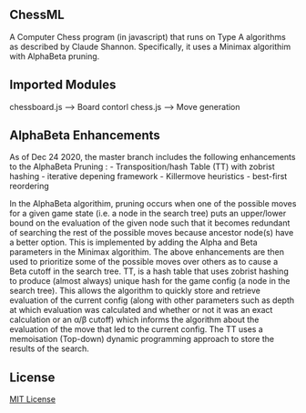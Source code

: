## ChessML

A Computer Chess program (in javascript) that runs on Type A algorithms as described by Claude Shannon. Specifically, it uses a Minimax algorithim with AlphaBeta pruning.

## Imported Modules

chessboard.js --> Board contorl
chess.js --> Move generation

## AlphaBeta Enhancements

As of Dec 24 2020, the master branch includes the following enhancements to the AlphaBeta Pruning : - Transposition/hash Table (TT) with zobrist hashing - iterative depening framework - Killermove heuristics - best-first reordering

In the AlphaBeta algorithim, pruning occurs when one of the possible moves for a given game state (i.e. a node in the search tree) puts an upper/lower bound on the evaluation of the given node such that it becomes redundant of searching the rest of the possible moves because ancestor node(s) have a better option. This is implemented by adding the Alpha and Beta parameters in the Minimax algorithim. The above enhancements are then used to prioritize some of the possible moves over others as to cause a Beta cutoff in the search tree. TT, is a hash table that uses zobrist hashing to produce (almost always) unique hash for the game config (a node in the search tree). This allows the algorithm to quickly store and retrieve evaluation of the current config (along with other parameters such as depth at which evaluation was calculated and whether or not it was an exact calculation or an α/β cutoff) which informs the algorithm about the evaluation of the move that led to the current config. The TT uses a memoisation (Top-down) dynamic programming approach to store the results of the search. 

## License

[MIT License](LICENSE.md)
